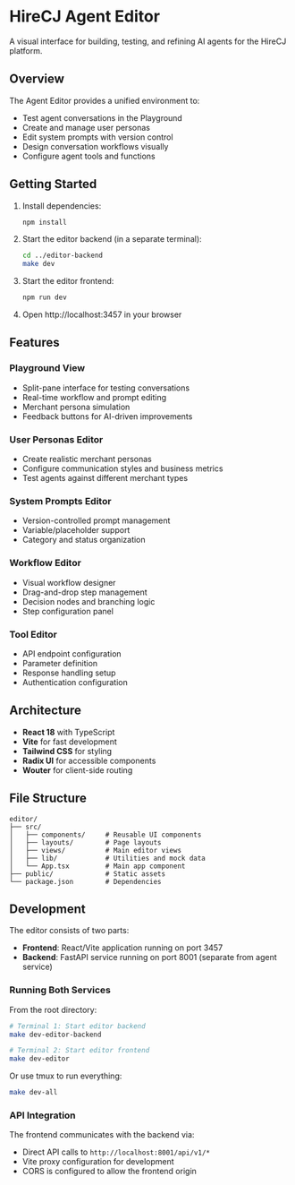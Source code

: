 # HireCJ Agent Editor

A visual interface for building, testing, and refining AI agents for the HireCJ platform.

## Overview

The Agent Editor provides a unified environment to:
- Test agent conversations in the Playground
- Create and manage user personas
- Edit system prompts with version control
- Design conversation workflows visually
- Configure agent tools and functions

## Getting Started

1. Install dependencies:
   ```bash
   npm install
   ```

2. Start the editor backend (in a separate terminal):
   ```bash
   cd ../editor-backend
   make dev
   ```

3. Start the editor frontend:
   ```bash
   npm run dev
   ```

4. Open http://localhost:3457 in your browser

## Features

### Playground View
- Split-pane interface for testing conversations
- Real-time workflow and prompt editing
- Merchant persona simulation
- Feedback buttons for AI-driven improvements

### User Personas Editor
- Create realistic merchant personas
- Configure communication styles and business metrics
- Test agents against different merchant types

### System Prompts Editor
- Version-controlled prompt management
- Variable/placeholder support
- Category and status organization

### Workflow Editor
- Visual workflow designer
- Drag-and-drop step management
- Decision nodes and branching logic
- Step configuration panel

### Tool Editor
- API endpoint configuration
- Parameter definition
- Response handling setup
- Authentication configuration

## Architecture

- **React 18** with TypeScript
- **Vite** for fast development
- **Tailwind CSS** for styling
- **Radix UI** for accessible components
- **Wouter** for client-side routing

## File Structure

```
editor/
├── src/
│   ├── components/     # Reusable UI components
│   ├── layouts/        # Page layouts
│   ├── views/          # Main editor views
│   ├── lib/            # Utilities and mock data
│   └── App.tsx         # Main app component
├── public/             # Static assets
└── package.json        # Dependencies
```

## Development

The editor consists of two parts:
- **Frontend**: React/Vite application running on port 3457
- **Backend**: FastAPI service running on port 8001 (separate from agent service)

### Running Both Services

From the root directory:
```bash
# Terminal 1: Start editor backend
make dev-editor-backend

# Terminal 2: Start editor frontend  
make dev-editor
```

Or use tmux to run everything:
```bash
make dev-all
```

### API Integration

The frontend communicates with the backend via:
- Direct API calls to `http://localhost:8001/api/v1/*`
- Vite proxy configuration for development
- CORS is configured to allow the frontend origin